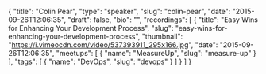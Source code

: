 {
  "title": "Colin Pear",
  "type": "speaker",
  "slug": "colin-pear",
  "date": "2015-09-26T12:06:35",
  "draft": false,
  "bio": "",
  "recordings": [
    {
      "title": "Easy Wins for Enhancing Your Development Process",
      "slug": "easy-wins-for-enhancing-your-development-process",
      "thumbnail": "https://i.vimeocdn.com/video/537393911_295x166.jpg",
      "date": "2015-09-26T12:06:35",
      "meetups": [
        {
          "name": "MeasureUp",
          "slug": "measure-up"
        }
      ],
      "tags": [
        {
          "name": "DevOps",
          "slug": "devops"
        }
      ]
    }
  ]
}